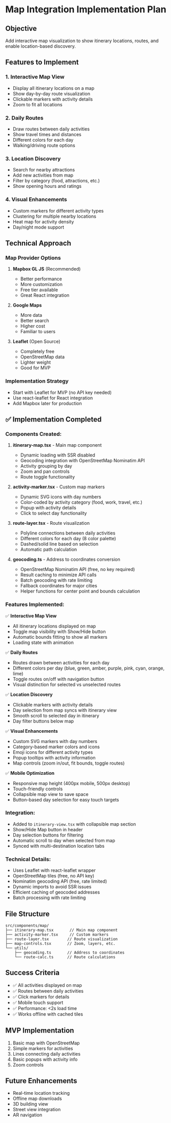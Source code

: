 # Map Integration Implementation Plan

## Objective
Add interactive map visualization to show itinerary locations, routes, and enable location-based discovery.

## Features to Implement

### 1. Interactive Map View
- Display all itinerary locations on a map
- Show day-by-day route visualization
- Clickable markers with activity details
- Zoom to fit all locations

### 2. Daily Routes
- Draw routes between daily activities
- Show travel times and distances
- Different colors for each day
- Walking/driving route options

### 3. Location Discovery
- Search for nearby attractions
- Add new activities from map
- Filter by category (food, attractions, etc.)
- Show opening hours and ratings

### 4. Visual Enhancements
- Custom markers for different activity types
- Clustering for multiple nearby locations
- Heat map for activity density
- Day/night mode support

## Technical Approach

### Map Provider Options
1. **Mapbox GL JS** (Recommended)
   - Better performance
   - More customization
   - Free tier available
   - Great React integration

2. **Google Maps**
   - More data
   - Better search
   - Higher cost
   - Familiar to users

3. **Leaflet** (Open Source)
   - Completely free
   - OpenStreetMap data
   - Lighter weight
   - Good for MVP

### Implementation Strategy
- Start with Leaflet for MVP (no API key needed)
- Use react-leaflet for React integration
- Add Mapbox later for production

## ✅ Implementation Completed

### Components Created:

1. **itinerary-map.tsx** - Main map component
   - Dynamic loading with SSR disabled
   - Geocoding integration with OpenStreetMap Nominatim API
   - Activity grouping by day
   - Zoom and pan controls
   - Route toggle functionality

2. **activity-marker.tsx** - Custom map markers
   - Dynamic SVG icons with day numbers
   - Color-coded by activity category (food, work, travel, etc.)
   - Popup with activity details
   - Click to select day functionality

3. **route-layer.tsx** - Route visualization
   - Polyline connections between daily activities  
   - Different colors for each day (8 color palette)
   - Dashed/solid line based on selection
   - Automatic path calculation

4. **geocoding.ts** - Address to coordinates conversion
   - OpenStreetMap Nominatim API (free, no key required)
   - Result caching to minimize API calls
   - Batch geocoding with rate limiting
   - Fallback coordinates for major cities
   - Helper functions for center point and bounds calculation

### Features Implemented:

✅ **Interactive Map View**
- All itinerary locations displayed on map
- Toggle map visibility with Show/Hide button
- Automatic bounds fitting to show all markers
- Loading state with animation

✅ **Daily Routes**
- Routes drawn between activities for each day
- Different colors per day (blue, green, amber, purple, pink, cyan, orange, lime)
- Toggle routes on/off with navigation button
- Visual distinction for selected vs unselected routes

✅ **Location Discovery**
- Clickable markers with activity details
- Day selection from map syncs with itinerary view
- Smooth scroll to selected day in itinerary
- Day filter buttons below map

✅ **Visual Enhancements**
- Custom SVG markers with day numbers
- Category-based marker colors and icons
- Emoji icons for different activity types
- Popup tooltips with activity information
- Map controls (zoom in/out, fit bounds, toggle routes)

✅ **Mobile Optimization**
- Responsive map height (400px mobile, 500px desktop)
- Touch-friendly controls
- Collapsible map view to save space
- Button-based day selection for easy touch targets

### Integration:

- Added to `itinerary-view.tsx` with collapsible map section
- Show/Hide Map button in header
- Day selection buttons for filtering
- Automatic scroll to day when selected from map
- Synced with multi-destination location tabs

### Technical Details:

- Uses Leaflet with react-leaflet wrapper
- OpenStreetMap tiles (free, no API key)
- Nominatim geocoding API (free, rate limited)
- Dynamic imports to avoid SSR issues
- Efficient caching of geocoded addresses
- Batch processing with rate limiting

## File Structure
```
src/components/map/
├── itinerary-map.tsx       // Main map component
├── activity-marker.tsx     // Custom markers
├── route-layer.tsx        // Route visualization
├── map-controls.tsx       // Zoom, layers, etc.
└── utils/
    ├── geocoding.ts       // Address to coordinates
    └── route-calc.ts      // Route calculations
```

## Success Criteria
- ✅ All activities displayed on map
- ✅ Routes between daily activities
- ✅ Click markers for details
- ✅ Mobile touch support
- ✅ Performance: <2s load time
- ✅ Works offline with cached tiles

## MVP Implementation
1. Basic map with OpenStreetMap
2. Simple markers for activities
3. Lines connecting daily activities
4. Basic popups with activity info
5. Zoom controls

## Future Enhancements
- Real-time location tracking
- Offline map downloads
- 3D building view
- Street view integration
- AR navigation